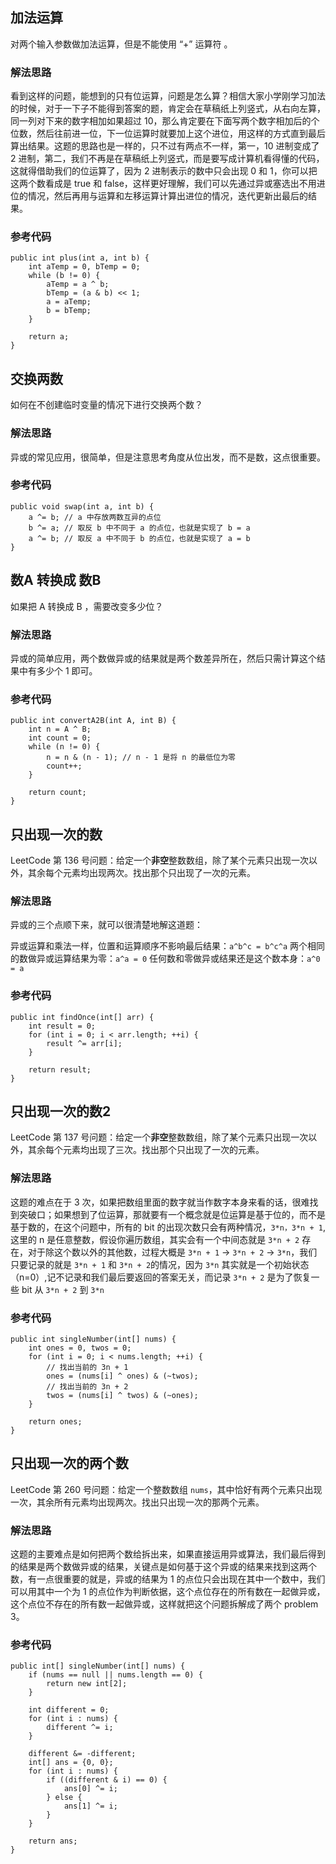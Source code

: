 ## 加法运算

对两个输入参数做加法运算，但是不能使用 “+” 运算符 。



### 解法思路

看到这样的问题，能想到的只有位运算，问题是怎么算？相信大家小学刚学习加法的时候，对于一下子不能得到答案的题，肯定会在草稿纸上列竖式，从右向左算，同一列对下来的数字相加如果超过 10，那么肯定要在下面写两个数字相加后的个位数，然后往前进一位，下一位运算时就要加上这个进位，用这样的方式直到最后算出结果。这题的思路也是一样的，只不过有两点不一样，第一，10 进制变成了 2 进制，第二，我们不再是在草稿纸上列竖式，而是要写成计算机看得懂的代码，这就得借助我们的位运算了，因为 2 进制表示的数中只会出现 0 和 1，你可以把这两个数看成是 true 和 false，这样更好理解，我们可以先通过异或塞选出不用进位的情况，然后再用与运算和左移运算计算出进位的情况，迭代更新出最后的结果。

### 参考代码

```
public int plus(int a, int b) {
    int aTemp = 0, bTemp = 0;
    while (b != 0) {
        aTemp = a ^ b;
        bTemp = (a & b) << 1;
        a = aTemp;
        b = bTemp;
    }

    return a;
}
```



## 交换两数



如何在不创建临时变量的情况下进行交换两个数？

### 解法思路

异或的常见应用，很简单，但是注意思考角度从位出发，而不是数，这点很重要。

### 参考代码

```
public void swap(int a, int b) {
    a ^= b; // a 中存放两数互异的点位
    b ^= a; // 取反 b 中不同于 a 的点位，也就是实现了 b = a
    a ^= b; // 取反 a 中不同于 b 的点位，也就是实现了 a = b
}
```



## 数A 转换成 数B

如果把 A 转换成 B ，需要改变多少位？

### 解法思路

异或的简单应用，两个数做异或的结果就是两个数差异所在，然后只需计算这个结果中有多少个 1 即可。

### 参考代码

```
public int convertA2B(int A, int B) {
    int n = A ^ B;
    int count = 0;
    while (n != 0) {
        n = n & (n - 1); // n - 1 是将 n 的最低位为零
        count++;
    }

    return count;
}
```



## 只出现一次的数

LeetCode 第 136 号问题：给定一个**非空**整数数组，除了某个元素只出现一次以外，其余每个元素均出现两次。找出那个只出现了一次的元素。

### 解法思路

异或的三个点顺下来，就可以很清楚地解这道题：

异或运算和乘法一样，位置和运算顺序不影响最后结果：`a^b^c = b^c^a` 
两个相同的数做异或运算结果为零：`a^a = 0` 
任何数和零做异或结果还是这个数本身：`a^0 = a`

### 参考代码

```
public int findOnce(int[] arr) {
    int result = 0;
    for (int i = 0; i < arr.length; ++i) {
        result ^= arr[i];
    }

    return result;
}
```



## 只出现一次的数2

LeetCode 第 137  号问题：给定一个**非空**整数数组，除了某个元素只出现一次以外，其余每个元素均出现了三次。找出那个只出现了一次的元素。

### 解法思路

这题的难点在于 3 次，如果把数组里面的数字就当作数字本身来看的话，很难找到突破口；如果想到了位运算，那就要有一个概念就是位运算是基于位的，而不是基于数的，在这个问题中，所有的 bit 的出现次数只会有两种情况，`3*n，3*n + 1`,这里的 n 是任意整数，假设你遍历数组，其实会有一个中间态就是 `3*n + 2` 存在，对于除这个数以外的其他数，过程大概是 `3*n + 1` -> `3*n + 2` -> `3*n`，我们只要记录的就是 `3*n + 1` 和 `3*n + 2`的情况，因为 `3*n` 其实就是一个初始状态（n=0）,记不记录和我们最后要返回的答案无关，而记录 `3*n + 2` 是为了恢复一些 bit 从 `3*n + 2` 到 `3*n`

### 参考代码

```
public int singleNumber(int[] nums) {
    int ones = 0, twos = 0;
    for (int i = 0; i < nums.length; ++i) {
        // 找出当前的 3n + 1
        ones = (nums[i] ^ ones) & (~twos);
        // 找出当前的 3n + 2
        twos = (nums[i] ^ twos) & (~ones);
    }

    return ones;
}
```



## 只出现一次的两个数



LeetCode 第 260  号问题：给定一个整数数组 `nums`，其中恰好有两个元素只出现一次，其余所有元素均出现两次。找出只出现一次的那两个元素。

### 解法思路

这题的主要难点是如何把两个数给拆出来，如果直接运用异或算法，我们最后得到的结果是两个数做异或的结果，关键点是如何基于这个异或的结果来找到这两个数，有一点很重要的就是，异或的结果为 1 的点位只会出现在其中一个数中，我们可以用其中一个为 1 的点位作为判断依据，这个点位存在的所有数在一起做异或，这个点位不存在的所有数一起做异或，这样就把这个问题拆解成了两个 problem 3。

### 参考代码

```
public int[] singleNumber(int[] nums) {
    if (nums == null || nums.length == 0) {
        return new int[2];
    }

    int different = 0;
    for (int i : nums) {
        different ^= i;
    }

    different &= -different;
    int[] ans = {0, 0};
    for (int i : nums) {
        if ((different & i) == 0) {
            ans[0] ^= i;
        } else {
            ans[1] ^= i;
        }
    }

    return ans;
}
```